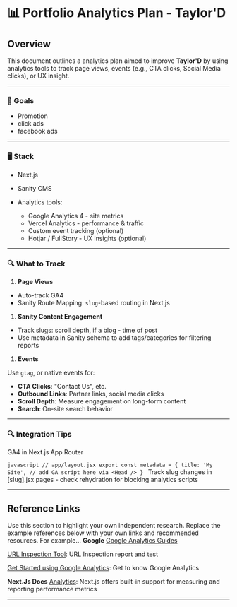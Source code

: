 # 📊 Portfolio Analytics Plan - Taylor'D

## Overview

This document outlines a analytics plan aimed to improve **Taylor'D** by using analytics tools to track page views, events (e.g., CTA clicks, Social Media clicks), or UX insight.

---

### **🎯 Goals**

- Promotion
- click ads
- facebook ads

---

### **🖥️ Stack**

- Next.js
- Sanity CMS
- Analytics tools:

  - Google Analytics 4 - site metrics
  - Vercel Analytics - performance & traffic
  - Custom event tracking (optional)
  - Hotjar / FullStory - UX insights (optional)

---

### **🔍 What to Track**

1. **Page Views**

- Auto-track GA4
- Sanity Route Mapping: `slug`-based routing in Next.js

1. **Sanity Content Engagement**

- Track slugs: scroll depth, if a blog - time of post
- Use metadata in Sanity schema to add tags/categories for filtering reports

1. **Events**

Use `gtag`, or native events for:

- **CTA Clicks**: "Contact Us", etc.
- **Outbound Links**: Partner links, social media clicks
- **Scroll Depth**: Measure engagement on long-form content
- **Search**: On-site search behavior

---

### **🔍 Integration Tips**

GA4 in Next.js App Router

`javascript
// app/layout.jsx
export const metadata = {
  title: 'My Site',
  // add GA script here via <Head />
}
`
Track slug changes in [slug].jsx pages - check rehydration for blocking analytics scripts

---

## Reference Links

Use this section to highlight your own independent research. Replace the example references below with your own links and recommended resources. For example...
**Google**
[Google Analytics Guides](https://developers.google.com/analytics/devguides/collection/ga4)

[URL Inspection Tool](https://support.google.com/webmasters/answer/9012289): URL Inspection report and test

[Get Started using Google Analytics](https://skillshop.docebosaas.com/learn/courses/8108/get-started-using-google-analytics?hash=8dfe0899afeb31b78963986577ea99e2e5dcf49c&generated_by=11239746): Get to know Google Analytics

**Next.Js Docs**
[Analytics](https://nextjs.org/docs/app/building-your-application/optimizing/analytics): Next.js offers built-in support for measuring and reporting performance metrics

---
